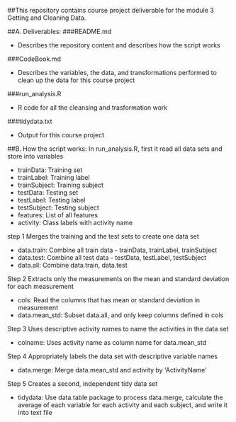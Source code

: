 ##This repository contains course project deliverable for the module 3 Getting and Cleaning Data.

##A. Deliverables:
###README.md
 - Describes the repository content and describes how the script works
 
###CodeBook.md
 - Describes the variables, the data, and transformations performed to clean up the data for this course project
 
###run_analysis.R
 - R code for all the cleansing and trasformation work
 
###tidydata.txt
 - Output for this course project

##B. How the script works:
In run_analysis.R, first it read all data sets and store into variables

 - trainData: Training set
 - trainLabel: Training label
 - trainSubject: Training subject
 - testData: Testing set
 - testLabel: Testing label
 - testSubject: Testing subject
 - features: List of all features
 - activity: Class labels with activity name

step 1 Merges the training and the test sets to create one data set

 - data.train: Combine all train data - trainData, trainLabel, trainSubject
 - data.test: Combine all test data - testData, testLabel, testSubject
 - data.all: Combine data.train, data.test

Step 2 Extracts only the measurements on the mean and standard deviation for each measurement

 - cols: Read the columns that has mean or standard deviation in measurement
 - data.mean_std: Subset data.all, and only keep columns defined in cols

Step 3 Uses descriptive activity names to name the activities in the data set

 - colname: Uses activity name as column name for data.mean_std

Step 4 Appropriately labels the data set with descriptive variable names

 - data.merge: Merge data.mean_std and activity by 'ActivityName'

Step 5 Creates a second, independent tidy data set

 - tidydata: Use data.table package to process data.merge, calculate the average of each variable for each activity and each subject, and write it into text file